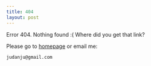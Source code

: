 ```yaml
---
title: 404
layout: post
---
```


Error 404. Nothing found :( Where did you get that link?

Please go to [homepage](/) or email me:

    judanju@gmail.com

